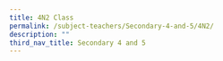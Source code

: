 ```yaml
---
title: 4N2 Class
permalink: /subject-teachers/Secondary-4-and-5/4N2/
description: ""
third_nav_title: Secondary 4 and 5
---
```

